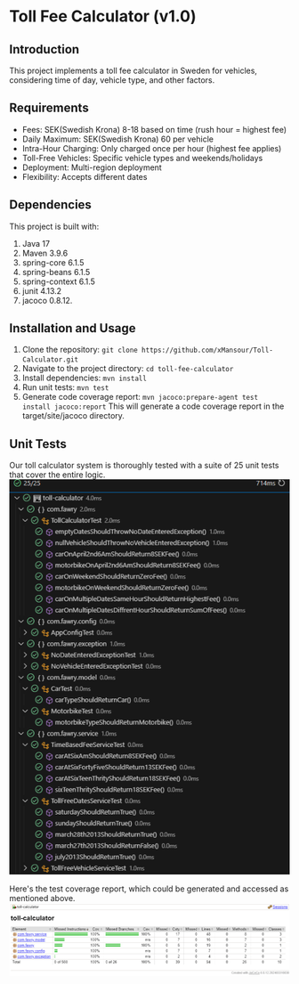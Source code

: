 # Toll Fee Calculator (v1.0)

## Introduction
This project implements a toll fee calculator in Sweden for vehicles, considering time of day, vehicle type, and other factors.

## Requirements
* Fees: SEK(Swedish Krona) 8-18 based on time (rush hour = highest fee)
* Daily Maximum: SEK(Swedish Krona) 60 per vehicle
* Intra-Hour Charging: Only charged once per hour (highest fee applies)
* Toll-Free Vehicles: Specific vehicle types and weekends/holidays
* Deployment: Multi-region deployment
* Flexibility: Accepts different dates

## Dependencies
This project is built with:
1. Java 17
2. Maven 3.9.6
3. spring-core 6.1.5
4. spring-beans 6.1.5
5. spring-context 6.1.5
6. junit 4.13.2
7. jacoco 0.8.12.

## Installation and Usage
1. Clone the repository: ```git clone https://github.com/xMansour/Toll-Calculator.git```
2.  Navigate to the project directory: ```cd toll-fee-calculator```
3. Install dependencies: ```mvn install```
4. Run unit tests: ```mvn test```
5. Generate code coverage report: ```mvn jacoco:prepare-agent test install jacoco:report``` This will generate a code coverage report in the target/site/jacoco directory.


## Unit Tests
Our toll calculator system is thoroughly tested with a suite of 25 unit tests that cover the entire logic.  
![Unit Tests](pics/unit_tests.png)

Here's the test coverage report, which could be generated and accessed as mentioned above.  
![alt text](pics/test_coverage.png)
